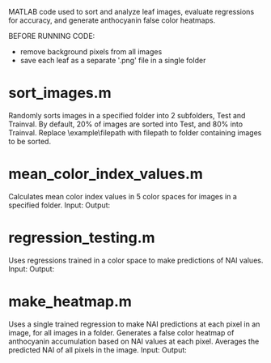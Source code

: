 MATLAB code used to sort and analyze leaf images, evaluate regressions for accuracy, and generate anthocyanin false color heatmaps.

BEFORE RUNNING CODE:
- remove background pixels from all images
- save each leaf as a separate '.png' file in a single folder

# sort_images.m
Randomly sorts images in a specified folder into 2 subfolders, Test and Trainval. By default, 20% of images are sorted into Test, and 80% into Trainval. Replace \\example\filepath with filepath to folder containing images to be sorted. 

# mean_color_index_values.m
Calculates mean color index values in 5 color spaces for images in a specified folder.
Input:
Output:

# regression_testing.m
Uses regressions trained in a color space to make predictions of NAI values.
Input:
Output:

# make_heatmap.m
Uses a single trained regression to make NAI predictions at each pixel in an image, for all images in a folder. Generates a false color heatmap of anthocyanin accumulation based on NAI values at each pixel. Averages the predicted NAI of all pixels in the image.
Input:
Output:

